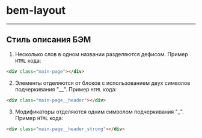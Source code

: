 # bem-layout

____
## Стиль описания БЭМ
1. Несколько слов в одном названии разделяются дефисом.
Пример `HTML` кода:
```HTML
<div class="main-page"></div>
```
2. Элементы отделяются от блоков с использованием двух символов подчеркивания "__".
Пример `HTML` кода:
```HTML
<div class="main-page__header"></div>
```
3. Модификаторы отделяются одним символом подчеркивания "_".
Пример `HTML` кода:
```HTML
<div class="main-page__header_strong"></div>
```
